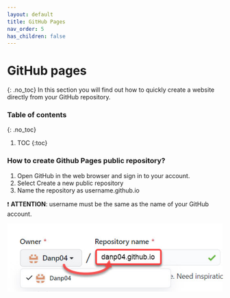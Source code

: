```yaml
---
layout: default
title: GitHub Pages
nav_order: 5
has_children: false
---
```


# GitHub pages
{: .no_toc}
In this section you will find out how to quickly create a website directly from your GitHub repository.

### Table of contents
{: .no_toc}

1. TOC
{:toc}

### How to create Github Pages public repository?

1. Open GitHub in the web browser and sign in to your account.
2. Select Create a new public repository
3. Name the repository as username.github.io

❗ **ATTENTION**: username must be the same as the name of your GitHub account.

![New_repo](/assets/images/screen_1.jpg)








